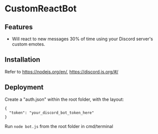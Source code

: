 # CustomReactBot
## Features
* Will react to new messages 30% of time using your Discord server's custom emotes.

## Installation

Refer to https://nodejs.org/en/, https://discord.js.org/#/

## Deployment
Create a "auth.json" within the root folder, with the layout:
```
{
  "token": "your_discord_bot_token_here"
}
```

Run ```node bot.js``` from the root folder in cmd/terminal

